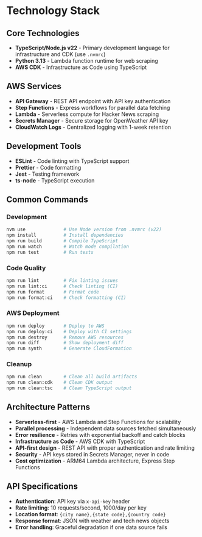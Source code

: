 # Technology Stack

## Core Technologies

- **TypeScript/Node.js v22** - Primary development language for infrastructure and CDK (use `.nvmrc`)
- **Python 3.13** - Lambda function runtime for web scraping
- **AWS CDK** - Infrastructure as Code using TypeScript

## AWS Services

- **API Gateway** - REST API endpoint with API key authentication
- **Step Functions** - Express workflows for parallel data fetching
- **Lambda** - Serverless compute for Hacker News scraping
- **Secrets Manager** - Secure storage for OpenWeather API key
- **CloudWatch Logs** - Centralized logging with 1-week retention

## Development Tools

- **ESLint** - Code linting with TypeScript support
- **Prettier** - Code formatting
- **Jest** - Testing framework
- **ts-node** - TypeScript execution

## Common Commands

### Development

```bash
nvm use              # Use Node version from .nvmrc (v22)
npm install          # Install dependencies
npm run build        # Compile TypeScript
npm run watch        # Watch mode compilation
npm run test         # Run tests
```

### Code Quality

```bash
npm run lint         # Fix linting issues
npm run lint:ci      # Check linting (CI)
npm run format       # Format code
npm run format:ci    # Check formatting (CI)
```

### AWS Deployment

```bash
npm run deploy       # Deploy to AWS
npm run deploy:ci    # Deploy with CI settings
npm run destroy      # Remove AWS resources
npm run diff         # Show deployment diff
npm run synth        # Generate CloudFormation
```

### Cleanup

```bash
npm run clean        # Clean all build artifacts
npm run clean:cdk    # Clean CDK output
npm run clean:tsc    # Clean TypeScript output
```

## Architecture Patterns

- **Serverless-first** - AWS Lambda and Step Functions for scalability
- **Parallel processing** - Independent data sources fetched simultaneously
- **Error resilience** - Retries with exponential backoff and catch blocks
- **Infrastructure as Code** - AWS CDK with TypeScript
- **API-first design** - REST API with proper authentication and rate limiting
- **Security** - API keys stored in Secrets Manager, never in code
- **Cost optimization** - ARM64 Lambda architecture, Express Step Functions

## API Specifications

- **Authentication**: API key via `x-api-key` header
- **Rate limiting**: 10 requests/second, 1000/day per key
- **Location format**: `{city name},{state code},{country code}`
- **Response format**: JSON with weather and tech news objects
- **Error handling**: Graceful degradation if one data source fails
